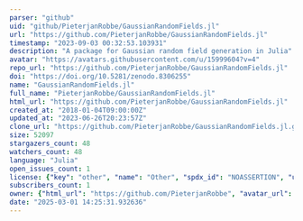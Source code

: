 ```yaml
---
parser: "github"
uid: "github/PieterjanRobbe/GaussianRandomFields.jl"
url: "https://github.com/PieterjanRobbe/GaussianRandomFields.jl"
timestamp: "2023-09-03 00:32:53.103931"
description: "A package for Gaussian random field generation in Julia"
avatar: "https://avatars.githubusercontent.com/u/15999604?v=4"
repo_url: "https://github.com/PieterjanRobbe/GaussianRandomFields.jl"
doi: "https://doi.org/10.5281/zenodo.8306255"
name: "GaussianRandomFields.jl"
full_name: "PieterjanRobbe/GaussianRandomFields.jl"
html_url: "https://github.com/PieterjanRobbe/GaussianRandomFields.jl"
created_at: "2018-01-04T09:00:00Z"
updated_at: "2023-06-26T20:23:57Z"
clone_url: "https://github.com/PieterjanRobbe/GaussianRandomFields.jl.git"
size: 52097
stargazers_count: 48
watchers_count: 48
language: "Julia"
open_issues_count: 1
license: {"key": "other", "name": "Other", "spdx_id": "NOASSERTION", "url": null, "node_id": "MDc6TGljZW5zZTA="}
subscribers_count: 1
owner: {"html_url": "https://github.com/PieterjanRobbe", "avatar_url": "https://avatars.githubusercontent.com/u/15999604?v=4", "login": "PieterjanRobbe", "type": "User"}
date: "2025-03-01 14:25:31.932636"
---
```

